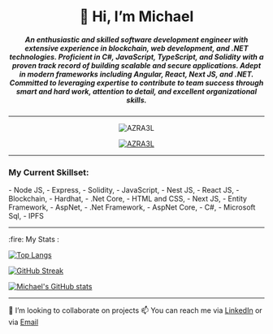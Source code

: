 <h1 align="center">👋 Hi, I’m Michael </h1>
<h5 align="center">An enthusiastic and skilled software development engineer with extensive experience in blockchain, web
development, and .NET technologies. Proficient in C#, JavaScript, TypeScript, and Solidity with a proven
track record of building scalable and secure applications. Adept in modern frameworks including Angular,
React, Next JS, and .NET. Committed to leveraging expertise to contribute to team success through smart
and hard work, attention to detail, and excellent organizational skills.</h5>
<hr>
<p align="center"> <img src="https://komarev.com/ghpvc/?username=m-azra3l&label=Profile%20views&color=0e75b6&style=plastic" alt="AZRA3L" /> </p>

<p align="center"> <a href="https://github.com/ryo-ma/github-profile-trophy"><img src="https://github-profile-trophy.vercel.app/?username=m-azra3l" alt="AZRA3L" /></a> </p>
<hr>
<h3 align="left">My Current Skillset:</h3>
- Node JS, 
- Express, 
- Solidity, 
- JavaScript,
- Nest JS,
- React JS, 
- Blockchain, 
- Hardhat,
- .Net Core, 
- HTML and CSS, 
- Next JS, 
- Entity Framework, 
- AspNet, 
- .Net Framework,
- AspNet Core,
- C#,
- Microsoft Sql,
- IPFS
<hr>
 :fire: My Stats :

[![Top Langs](https://github-readme-stats.vercel.app/api?username=m-azra3l&layout=compact&theme=github_dark&hide_border=false)](https://github.com/anuraghazra/github-readme-stats)

[![GitHub Streak](http://github-readme-streak-stats.herokuapp.com?user=m-azra3l&theme=github_dark&hide_border=false&date_format=M%20j%5B%2C%20Y%5D&stroke=DD2727&ring=49D0DD)](https://git.io/streak-stats)

[![Michael's GitHub stats](https://github-readme-stats.vercel.app/api/top-langs/?username=m-azra3l&layout=compact&langs_count=50&show_icons=true&theme=github_dark&hide_border=false)](https://github.com/anuraghazra/github-readme-stats)
<hr>
 💞️ I’m looking to collaborate on projects
 📫 You can reach me via <a href="https://www.linkedin.com/in/michael-damilare-adesina-4b51a5134/" target="_blank">LinkedIn</a> or via <a href="mailto:gadreelazazel@gmail.com">Email</a>

<!---
m-azra3l/m-azra3l is a ✨ special ✨ repository because its `README.md` (this file) appears on your GitHub profile.
You can click the Preview link to take a look at your changes.
--->
